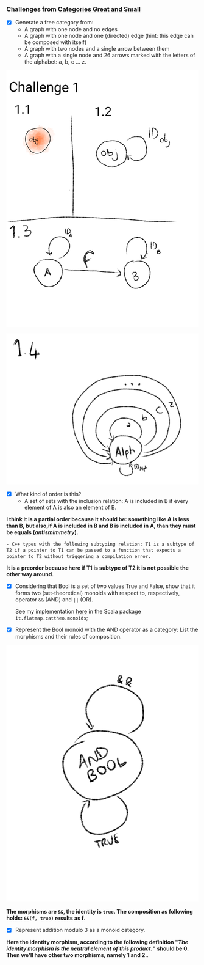 ### Challenges from [Categories Great and Small](https://bartoszmilewski.com/2014/12/05/categories-great-and-small/)

- [X] Generate a free category from:
    - A graph with one node and no edges
    - A graph with one node and one (directed) edge (hint: this edge can be composed with itself)
    - A graph with two nodes and a single arrow between them
    - A graph with a single node and 26 arrows marked with the letters of the alphabet: a, b, c … z.

<p align="center">
  <img src="https://github.com/P3trur0/cattheo/blob/master/img/challenge_3_1.png?raw=true" alt="Cattheo"/>
</p>

<p align="center">
  <img src="https://github.com/P3trur0/cattheo/blob/master/img/challenge_3_1_2.png?raw=true" alt="Cattheo"/>
</p>

- [X] What kind of order is this?
    - A set of sets with the inclusion relation: A is included in B if every element of A is also an element of B.

**I think it is a partial order because it should be: something like A is less than B, but also,if A is included in B and B is included in A, than they must be equals (_antismimmetry_).**

    - C++ types with the following subtyping relation: T1 is a subtype of T2 if a pointer to T1 can be passed to a function that expects a pointer to T2 without triggering a compilation error.

**It is a preorder because here if T1 is subtype of T2 it is not possible the other way around**.

- [X] Considering that Bool is a set of two values True and False, show that it forms two (set-theoretical) monoids with respect to, respectively, operator `&&` (AND) and `||` (OR).

  See my implementation [here](https://github.com/P3trur0/cattheo/tree/master/src/main/scala/it/flatmap/cattheo/monoids) in the Scala package `it.flatmap.cattheo.monoids`;

- [X] Represent the Bool monoid with the AND operator as a category: List the morphisms and their rules of composition.

<p align="center">
  <img src="https://github.com/P3trur0/cattheo/blob/master/img/challenge_3_4.png?raw=true" alt="Cattheo"/>
</p>

**The morphisms are `&&`, the identity is `true`. The composition as following holds: `&&(f, true)` results as f**.

- [X] Represent addition modulo 3 as a monoid category.

**Here the identity morphism, according to the following definition "_The identity morphism is the neutral element of this product._" should be 0. Then we'll have other two morphisms, namely 1 and 2.**.



